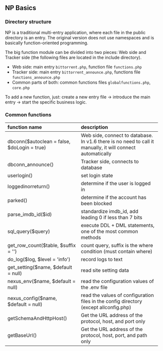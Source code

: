 ## NP Basics

### Directory structure

NP is a traditional multi-entry application, where each file in the public directory is an entry. The original version does not use namespaces and is basically function-oriented programming.

The big function module can be divided into two pieces: Web side and Tracker side (the following files are located in the include directory).
- Web side: main entry `bittorrent.php`, function file `functions.php`
- Tracker side: main entry `bittorrent_announce.php`, functions file `functions_announce.php`
- Common parts of both: common functions files `globalfunctions.php`, `core.php`

To add a new function, just: create a new entry file -> introduce the main entry -> start the specific business logic.

### Common functions

|function name|description|
|:---|:---|
|dbconn($autoclean = false, $doLogin = true)|Web side, connect to database. In v1.6 there is no need to call it manually, it will connect automatically|
|dbconn_announce()|Tracker side, connects to database|
|userlogin()|set login state|
|loggedinorreturn()|determine if the user is logged in|
|parked()|determine if the account has been blocked|
|parse_imdb_id($id)|standardize imdb_id, add leading 0 if less than 7 bits|
|sql_query($query)|execute DDL + DML statements, one of the most common methods|
|get_row_count($table, $suffix = '')|count query, suffix is the where condition (must contain where)|
|do_log($log, $level = 'info')|record logs to text|
|get_setting($name, $default = null)|read site setting data|
|nexus_env($name, $default = null)|read the configuration values of the .env file|
|nexus_config($name, $default = null)|read the values of configuration files in the config directory (except allconfig.php)|
|getSchemaAndHttpHost()|Get the URL address of the protocol, host, and port only|
|getBaseUrl()|Get the URL address of the protocol, host, port, and path only|